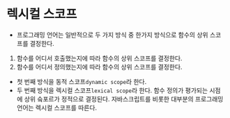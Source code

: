 # 렉시컬 스코프
- 프로그래밍 언어는 일반적으로 두 가지 방식 중 한가지 방식으로 함수의 상위 스코프를 결정한다.
1. 함수를 어디서 호출했는지에 따라 함수의 상위 스코프를 결정한다.
2. 함수를 어디서 정의했는지에 따라 함수의 상위 스코프를 결정한다.

- 첫 번째 방식을 동적 스코프`dynamic scope`라 한다.
- 두 번째 방식을 렉시컬 스코프`lexical scope`라 한다. 함수 정의가 평가되는 시점에 상위 슼포르가 정적으로 결정된다. 자바스크립트를 비롯한 대부분의 프로그래밍 언어는 렉시컬 스코프를 따른다.